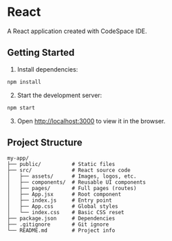 # React 

A React application created with CodeSpace IDE.

## Getting Started

1. Install dependencies:
```bash
npm install
```

2. Start the development server:
```bash
npm start
```

3. Open [http://localhost:3000](http://localhost:3000) to view it in the browser.

## Project Structure

```
my-app/
├── public/          # Static files
├── src/             # React source code
│   ├── assets/      # Images, logos, etc.
│   ├── components/  # Reusable UI components
│   ├── pages/       # Full pages (routes)
│   ├── App.jsx      # Root component
│   ├── index.js     # Entry point
│   ├── App.css      # Global styles
│   └── index.css    # Basic CSS reset
├── package.json     # Dependencies
├── .gitignore       # Git ignore
└── README.md        # Project info
```